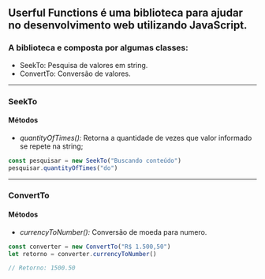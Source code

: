 ## Userful Functions é uma biblioteca para ajudar no desenvolvimento web utilizando JavaScript.

### A biblioteca e composta por algumas classes:
- SeekTo: Pesquisa de valores em string.
- ConvertTo: Conversão de valores.

------------


### SeekTo
#### Métodos

- *quantityOfTimes():* Retorna a quantidade de vezes que valor informado se repete na string;

```javascript
const pesquisar = new SeekTo("Buscando conteúdo")
pesquisar.quantityOfTimes("do")
```

------------


### ConvertTo

#### Métodos
- *currencyToNumber():* Conversão de moeda para numero.

```javascript
const converter = new ConvertTo("R$ 1.500,50")
let retorno = converter.currencyToNumber()

// Retorno: 1500.50
```

